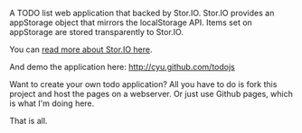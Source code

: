 A TODO list web application that backed by Stor.IO.  Stor.IO provides an appStorage object that mirrors the localStorage API.  Items set on appStorage are stored transparently to Stor.IO.

You can [read more about Stor.IO here](http://blog.sourcebender.com/easy-storage-for-html5-applications.html).

And demo the application here:
http://cyu.github.com/todojs

Want to create your own todo application?  All you have to do is fork this project and host the pages on a webserver.  Or just use Github pages, which is what I'm doing here.

That is all.

